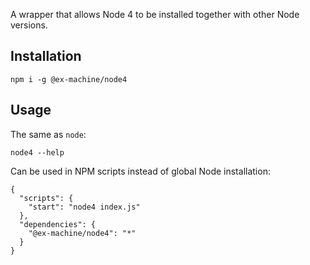 A wrapper that allows Node 4 to be installed together with other Node versions.

## Installation

```
npm i -g @ex-machine/node4
```

## Usage

The same as `node`:
```
node4 --help
```

Can be used in NPM scripts instead of global Node installation:

```
{
  "scripts": {
    "start": "node4 index.js"
  },
  "dependencies": {
    "@ex-machine/node4": "*"
  }
}
```

